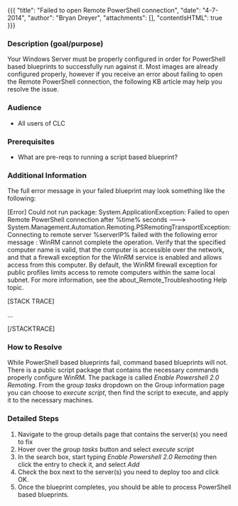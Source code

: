 {{{
  "title": "Failed to open Remote PowerShell connection",
  "date": "4-7-2014",
  "author": "Bryan Dreyer",
  "attachments": [],
  "contentIsHTML": true
}}}

<h3>Description (goal/purpose)</h3>
<p>Your Windows Server must be properly configured in order for PowerShell based blueprints to successfully run against it. Most images are already configured properly, however if you receive an error about failing to open the Remote PowerShell connection,
  the following KB article may help you resolve the issue.</p>
<h3>Audience</h3>
<ul>
  <li>All users of CLC</li>
</ul>
<h3>Prerequisites</h3>
<ul>
  <li>What are pre-reqs to running a script based blueprint?</li>
</ul>
<h3>Additional Information</h3>
<p>The full error message in your failed blueprint may look something like the following:</p>
<p>[Error] Could not run package: System.ApplicationException: Failed to open Remote PowerShell connection after %time% seconds ---&gt; System.Management.Automation.Remoting.PSRemotingTransportException: Connecting to remote server %serverIP% failed with
  the following error message : WinRM cannot complete the operation. Verify that the specified computer name is valid, that the computer is accessible over the network, and that a firewall exception for the WinRM service is enabled and allows access from
  this computer. By default, the WinRM firewall exception for public profiles limits access to remote computers within the same local subnet. For more information, see the about_Remote_Troubleshooting Help topic.</p>
<p>[STACK TRACE]</p>
<p>...</p>
<p>[/STACKTRACE]</p>
<h3>How to Resolve</h3>
<p>While PowerShell based blueprints fail, command based blueprints will not. There is a public script package that contains the necessary commands properly configure WinRM. The package is called&nbsp;<em>Enable Powershell 2.0 Remoting</em>. From the g<em>roup tasks</em> dropdown on the Group information page you can choose to <em>execute script</em>, then find the script to execute, and apply it to the necessary machines.</p>
<h3>Detailed Steps</h3>
<ol>
  <li>Navigate to the group details page that contains the server(s) you need to fix</li>
  <li>Hover over the <em>group tasks</em> button and select <em>execute script</em>
  </li>
  <li>In the search box, start typing <em>Enable Powershell 2.0 Remoting</em> then click the entry to check it, and select <em>Add</em>
  </li>
  <li>Check the box next to the server(s) you need to deploy too and click OK.</li>
  <li>Once the blueprint completes, you should be able to process PowerShell based blueprints.</li>
</ol>
